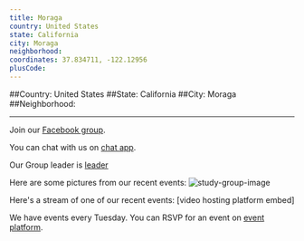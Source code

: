 ```yaml
---
title: Moraga
country: United States
state: California
city: Moraga
neighborhood: 
coordinates: 37.834711, -122.12956
plusCode:
---
```


##Country: United States
##State: California
##City: Moraga
##Neighborhood: 
*****
Join our [Facebook group](https://www.facebook.com/groups/free.code.camp.moraga.ca).

You can chat with us on [chat app]().

Our Group leader is [leader]()

Here are some pictures from our recent events:
![study-group-image]()

Here's a stream of one of our recent events:
[video hosting platform embed]

We have events every Tuesday. You can RSVP for an event on [event platform]().
